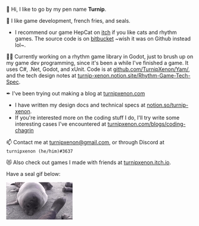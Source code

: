 👋 Hi, I like to go by my pen name **Turnip**.

👀 I like game development, french fries, and seals.

- I recommend our game HepCat on [itch](https://just-a-phantom.itch.io/hep-cat) if you like cats and rhythm games. The source code is on [bitbucket](https://bitbucket.org/egginchicken/hep-cat/src/master/) ~wish it was on Github instead lol~.

🏃‍♂️ Currently working on a rhythm game library in Godot, just to brush up on my game dev programming, since it's been a while I've finished a game. It uses C#, .Net, Godot, and xUnit. Code is at [github.com/TurnipXenon/Yam/](https://github.com/TurnipXenon/Yam/), and the tech design notes at [turnip-xenon.notion.site/Rhythm-Game-Tech-Spec](https://turnip-xenon.notion.site/Rhythm-Game-Tech-Spec-653f0275f92e46108561aac5c887c0a7).

✒ I've been trying out making a blog at [turnipxenon.com](https://turnipxenon.com/)
- I have written my design docs and technical specs at [notion.so/turnip-xenon](https://www.notion.so/turnip-xenon/34254dc20f564e3eb1ff8fa107789dfa?v=9a4a186edfbd4df0990a7df620cb55cb).
- If you're interested more on the coding stuff I do, I'll try write some interesting cases I've encountered at [turnipxenon.com/blogs/coding-chagrin](https://turnipxenon.com/blogs/coding-chagrin/)

📫 Contact me at turnipxenon@gmail.com, or through Discord at `turnipxenon (he/him)#3637`

😻 Also check out games I made with friends at [turnipxenon.itch.io](https://turnipxenon.itch.io/).

Have a seal gif below:

<img src="./seal.gif" alt="baby elephant seal farting" height="100">

<!---
TurnipXenon/TurnipXenon is a ✨ special ✨ repository because its `README.md` (this file) appears on your GitHub profile.
You can click the Preview link to take a look at your changes.
--->
